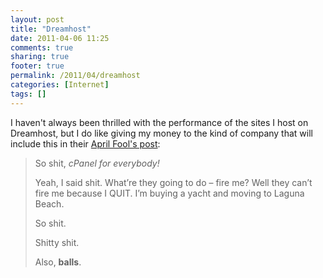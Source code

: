 ```yaml
---
layout: post
title: "Dreamhost"
date: 2011-04-06 11:25
comments: true
sharing: true
footer: true
permalink: /2011/04/dreamhost
categories: [Internet]
tags: []
---
```

<p>I haven't always been thrilled with the performance of the sites I host on Dreamhost, but I do like giving my money to the kind of company that will include this in their <a href="http://blog.dreamhost.com/2011/04/01/dreamhost-is-now-part-of-the-endurance-international-group/">April Fool's post</a>:</p>

<blockquote>
<p>So shit, <em>cPanel for everybody!</em></p>

<p>Yeah, I said shit. What’re they going to do – fire me? Well they can’t fire me because I QUIT. I’m buying a yacht and moving to Laguna Beach.</p>

<p>So shit.</p>

<p>Shitty shit.</p>

<p>Also, <strong>balls</strong>.</p>
</blockquote>